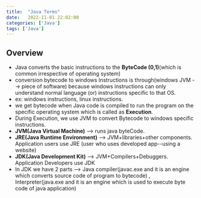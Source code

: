 ```yaml
---
title:  "Java Terms"
date:   2022-11-01 22:02:00
categories: ['Java']
tags: ['Java']
---
```


## Overview

* Java converts the basic instructions to the **ByteCode (0,1)**(which is common irrespective of operating system)
* conversion bytecode to windows Instructions is through(windows JVM --> piece of software) because windows instructions can only understand normal language (or) instructions specific to that OS.
* ex: windows instructions, linux instructions.
* we get bytecode when Java code is compiled to run the program on the specific operating system which is called as **Execution**.
* During Execution, we use JVM to convert Bytecode to windows specific instructions.
* **JVM(Java Virtual Machine)** --> runs java byteCode.
* **JRE(Java Runtime Environment)** --> JVM+libraries+other components. Application users use JRE (user who uses developed app--using a website)
* **JDK(Java Development Kit)** --> JVM+Compilers+Debuggers. Application Developers use JDK
* In JDK we have 2 parts --> Java compiler(javac.exe and it is an engine which converts source code of program to bytecode) , Interpreter(java.exe and it is an engine which is used to execute byte code of java application)
